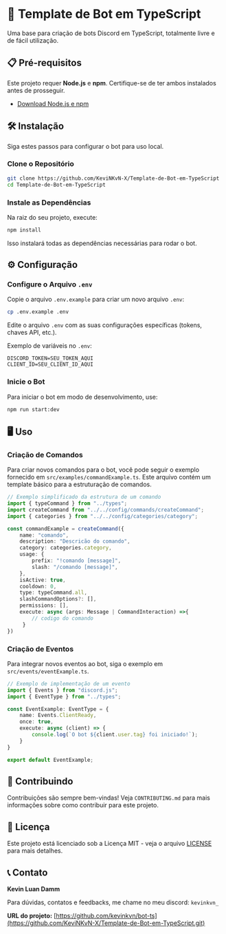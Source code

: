 # 🤖 Template de Bot em TypeScript

Uma base para criação de bots Discord em TypeScript, totalmente livre e de fácil utilização.

## 📋 Pré-requisitos

Este projeto requer **Node.js** e **npm**. Certifique-se de ter ambos instalados antes de prosseguir.

- [Download Node.js e npm](https://nodejs.org/)

## 🛠 Instalação

Siga estes passos para configurar o bot para uso local.

### Clone o Repositório

```bash
git clone https://github.com/KeviNKvN-X/Template-de-Bot-em-TypeScript
cd Template-de-Bot-em-TypeScript
```

### Instale as Dependências

Na raiz do seu projeto, execute:

```bash
npm install
```

Isso instalará todas as dependências necessárias para rodar o bot.

## ⚙️ Configuração

### Configure o Arquivo `.env`

Copie o arquivo `.env.example` para criar um novo arquivo `.env`:

```bash
cp .env.example .env
```

Edite o arquivo `.env` com as suas configurações específicas (tokens, chaves API, etc.).

Exemplo de variáveis no `.env`:

```plaintext
DISCORD_TOKEN=SEU_TOKEN_AQUI
CLIENT_ID=SEU_CLIENT_ID_AQUI
```

### Inicie o Bot

Para iniciar o bot em modo de desenvolvimento, use:

```bash
npm run start:dev
```

## 🖥 Uso

### Criação de Comandos

Para criar novos comandos para o bot, você pode seguir o exemplo fornecido em `src/examples/commandExample.ts`. Este arquivo contém um template básico para a estruturação de comandos.

```typescript
// Exemplo simplificado da estrutura de um comando
import { typeCommand } from "../types";
import createCommand from "../../config/commands/createCommand";
import { categories } from "../../config/categories/category";

const commandExample = createCommand({
    name: "comando",
    description: "Descricão do comando",
    category: categories.category,
    usage: {
        prefix: "!comando [message]",
        slash: "/comando [message]",
    },
    isActive: true,
    cooldown: 0,
    type: typeCommand.all,
    slashCommandOptions?: [],
    permissions: [],
    execute: async (args: Message | CommandInteraction) =>{
        // codigo do comando
     }
})
```

### Criação de Eventos

Para integrar novos eventos ao bot, siga o exemplo em `src/events/eventExample.ts`.

```typescript
// Exemplo de implementação de um evento
import { Events } from "discord.js";
import { EventType } from "../types";

const EventExample: EventType = {
    name: Events.ClientReady,
    once: true,
    execute: async (client) => {
        console.log(`O bot ${client.user.tag} foi iniciado!`);
    }
}

export default EventExample;
```

## 🤝 Contribuindo

Contribuições são sempre bem-vindas! Veja `CONTRIBUTING.md` para mais informações sobre como contribuir para este projeto.

## 📄 Licença

Este projeto está licenciado sob a Licença MIT - veja o arquivo [LICENSE](LICENSE) para mais detalhes.

## 📞 Contato

**Kevin Luan Damm**

Para dúvidas, contatos e feedbacks, me chame no meu discord: `kevinkvn_`

**URL do projeto:** [https://github.com/kevinkvn/bot-ts](https://github.com/KeviNKvN-X/Template-de-Bot-em-TypeScript.git)
